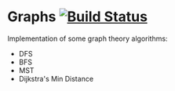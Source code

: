 
# Graphs [![Build Status](https://travis-ci.org/apogza/Graphs.svg?branch=master)](https://travis-ci.org/apogza/Graphs)

Implementation of some graph theory algorithms:
- DFS
- BFS
- MST
- Dijkstra's Min Distance